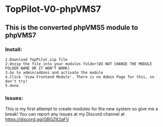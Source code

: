 # TopPilot-V0-phpVMS7
## This is the converted phpVMS5 module to phpVMS7

### Install:
```
1.Download TopPilot.zip file
2.Unzip the file into your modules folder(DO NOT CHANGE THE MODULE FOLDER NAME OR IT WON"T WORK)
3.Go to admin/addons and activate the module
4.Click 'View Frontend Module'. There is no Admin Page for this, so don't try!
5.done
```

### Issues:
This is my first attempt to create modules for the new system so give me a break!
You can report any issues at my Discord channel at https://discord.gg/GBGZtt2aFV 
